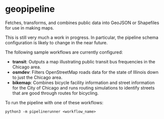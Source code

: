 # geopipeline

Fetches, transforms, and combines public data into GeoJSON or Shapefiles for use in making maps.

This is still very much a work in progress. In particular, the pipeline schema configuration is likely
to change in the near future.

The following sample workflows are currently configured:
 - **transit**: Outputs a map illustrating public transit bus frequencies in the Chicago area.
 - **osmdev**: Filters OpenStreetMap roads data for the state of Illinois down to just the Chicago area.
 - **bikemap**: Combines bicycle facility information and street information for the City of Chicago and runs routing simulations to identify streets that are good through routes for bicycling.

To run the pipeline with one of these workflows:

`python3 -m pipelinerunner <workflow_name>`
